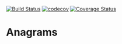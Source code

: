 [![Build Status](https://travis-ci.com/akropivko/mavenci.svg?branch=master)](https://travis-ci.com/akropivko/mavenci) 
[![codecov](https://codecov.io/gh/akropivko/mavenci/branch/master/graph/badge.svg?token=S4BA22FOHU)](https://codecov.io/gh/akropivko/mavenci)
[![Coverage Status](https://coveralls.io/repos/github/akropivko/mavenci/badge.svg?branch=master)](https://coveralls.io/github/akropivko/mavenci?branch=master)

# Anagrams
